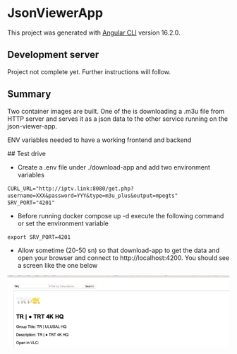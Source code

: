 # JsonViewerApp

This project was generated with [Angular CLI](https://github.com/angular/angular-cli) version 16.2.0.

## Development server

Project not complete yet. Further instructions will follow. 

## Summary

Two container images are built. One of the is downloading a .m3u file from HTTP server and serves it as a json data to the other service running on the json-viewer-app. 

ENV variables needed to have a working frontend and backend

## Test drive

- Create a .env file under ./download-app and add two environment variables

```console
CURL_URL="http://iptv.link:8080/get.php?username=XXX&password=YYY&type=m3u_plus&output=mpegts"
SRV_PORT="4201"
```

- Before running docker compose up -d execute the following command or set the environment variable 

```console
export SRV_PORT=4201
```



- Allow sometime (20-50 sn) so that download-app to get the data and open your browser and connect to http://localhost:4200. You should see a screen like the one below

![Sample Screen](screenshot.png)
